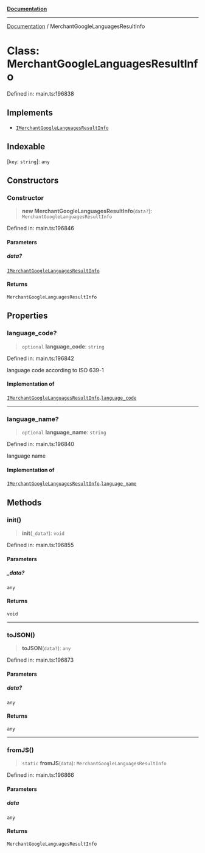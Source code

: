 [**Documentation**](../README.md)

***

[Documentation](../README.md) / MerchantGoogleLanguagesResultInfo

# Class: MerchantGoogleLanguagesResultInfo

Defined in: main.ts:196838

## Implements

- [`IMerchantGoogleLanguagesResultInfo`](../interfaces/IMerchantGoogleLanguagesResultInfo.md)

## Indexable

\[`key`: `string`\]: `any`

## Constructors

### Constructor

> **new MerchantGoogleLanguagesResultInfo**(`data?`): `MerchantGoogleLanguagesResultInfo`

Defined in: main.ts:196846

#### Parameters

##### data?

[`IMerchantGoogleLanguagesResultInfo`](../interfaces/IMerchantGoogleLanguagesResultInfo.md)

#### Returns

`MerchantGoogleLanguagesResultInfo`

## Properties

### language\_code?

> `optional` **language\_code**: `string`

Defined in: main.ts:196842

language code according to ISO 639-1

#### Implementation of

[`IMerchantGoogleLanguagesResultInfo`](../interfaces/IMerchantGoogleLanguagesResultInfo.md).[`language_code`](../interfaces/IMerchantGoogleLanguagesResultInfo.md#language_code)

***

### language\_name?

> `optional` **language\_name**: `string`

Defined in: main.ts:196840

language name

#### Implementation of

[`IMerchantGoogleLanguagesResultInfo`](../interfaces/IMerchantGoogleLanguagesResultInfo.md).[`language_name`](../interfaces/IMerchantGoogleLanguagesResultInfo.md#language_name)

## Methods

### init()

> **init**(`_data?`): `void`

Defined in: main.ts:196855

#### Parameters

##### \_data?

`any`

#### Returns

`void`

***

### toJSON()

> **toJSON**(`data?`): `any`

Defined in: main.ts:196873

#### Parameters

##### data?

`any`

#### Returns

`any`

***

### fromJS()

> `static` **fromJS**(`data`): `MerchantGoogleLanguagesResultInfo`

Defined in: main.ts:196866

#### Parameters

##### data

`any`

#### Returns

`MerchantGoogleLanguagesResultInfo`
